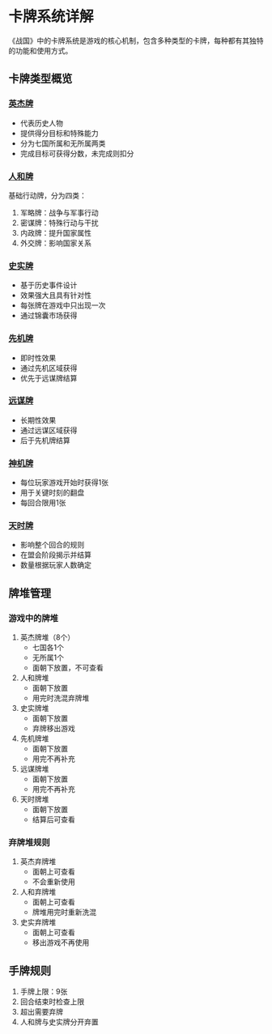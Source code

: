 # 卡牌系统详解

《战国》中的卡牌系统是游戏的核心机制，包含多种类型的卡牌，每种都有其独特的功能和使用方式。

## 卡牌类型概览

### [英杰牌](./heroes.md)
- 代表历史人物
- 提供得分目标和特殊能力
- 分为七国所属和无所属两类
- 完成目标可获得分数，未完成则扣分

### [人和牌](./renhe.md)
基础行动牌，分为四类：
1. 军略牌：战争与军事行动
2. 密谋牌：特殊行动与干扰
3. 内政牌：提升国家属性
4. 外交牌：影响国家关系

### [史实牌](./shishi.md)
- 基于历史事件设计
- 效果强大且具有针对性
- 每张牌在游戏中只出现一次
- 通过锦囊市场获得

### [先机牌](./xianji.md)
- 即时性效果
- 通过先机区域获得
- 优先于远谋牌结算

### [远谋牌](./yuanmou.md)
- 长期性效果
- 通过远谋区域获得
- 后于先机牌结算

### [神机牌](./shenqi.md)
- 每位玩家游戏开始时获得1张
- 用于关键时刻的翻盘
- 每回合限用1张

### [天时牌](./tianshi.md)
- 影响整个回合的规则
- 在盟会阶段揭示并结算
- 数量根据玩家人数确定

## 牌堆管理

### 游戏中的牌堆
1. 英杰牌堆（8个）
   - 七国各1个
   - 无所属1个
   - 面朝下放置，不可查看
2. 人和牌堆
   - 面朝下放置
   - 用完时洗混弃牌堆
3. 史实牌堆
   - 面朝下放置
   - 弃牌移出游戏
4. 先机牌堆
   - 面朝下放置
   - 用完不再补充
5. 远谋牌堆
   - 面朝下放置
   - 用完不再补充
6. 天时牌堆
   - 面朝下放置
   - 结算后可查看

### 弃牌堆规则
1. 英杰弃牌堆
   - 面朝上可查看
   - 不会重新使用
2. 人和弃牌堆
   - 面朝上可查看
   - 牌堆用完时重新洗混
3. 史实弃牌堆
   - 面朝上可查看
   - 移出游戏不再使用

## 手牌规则
1. 手牌上限：9张
2. 回合结束时检查上限
3. 超出需要弃牌
4. 人和牌与史实牌分开弃置 